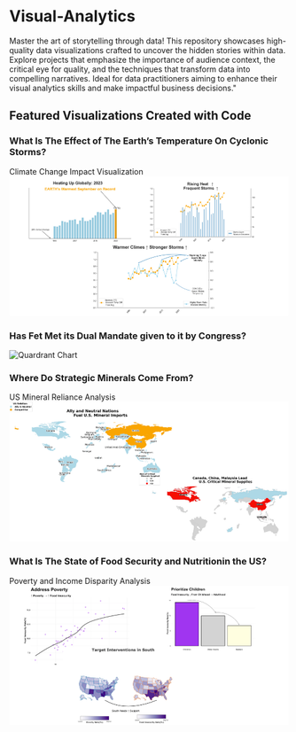 # Visual-Analytics

Master the art of storytelling through data! This repository showcases high-quality data visualizations crafted to uncover the hidden stories within data. Explore projects that emphasize the importance of audience context, the critical eye for quality, and the techniques that transform data into compelling narratives. Ideal for data practitioners aiming to enhance their visual analytics skills and make impactful business decisions."

## Featured Visualizations Created with Code

### What Is The Effect of The Earth’s Temperature On Cyclonic Storms?
Climate Change Impact Visualization
![Climate Change](https://github.com/yinaS1234/Visual-Analytics/blob/main/climate.png)

### Has Fet Met its Dual Mandate given to it by Congress?
![Quardrant Chart](https://github.com/yinaS1234/Visual-Presentation/blob/main/s2/quardrant.png)

### Where Do Strategic Minerals Come From?
US Mineral Reliance Analysis
![Map](https://github.com/yinaS1234/Visual-Analytics/blob/main/map.png)

### What Is The State of Food Security and Nutritionin the US?
Poverty and Income Disparity Analysis
![Poverty Analysis](https://github.com/yinaS1234/Visual-Analytics/blob/main/poverty.png)
